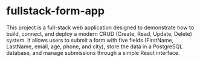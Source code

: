 # fullstack-form-app
This project is a full-stack web application designed to demonstrate how to build, connect, and deploy a modern CRUD (Create, Read, Update, Delete) system. It allows users to submit a form with five fields (FirstName, LastName, email, age, phone, and city), store the data in a PostgreSQL database, and manage submissions through a simple React interface. 
